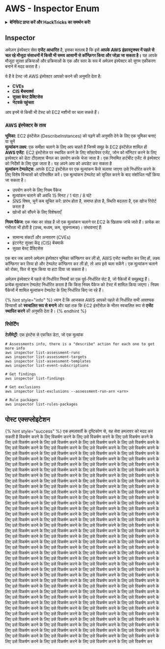 # AWS - Inspector Enum

<details>

<summary><strong>बेनिफिट प्राप्त करें और HackTricks का समर्थन करें!</strong></summary>

* यदि आप अपनी कंपनी को HackTricks में विज्ञापित करना चाहते हैं या यदि आप PEASS के नवीनतम संस्करण देखना चाहते हैं या HackTricks को PDF में डाउनलोड करना चाहते हैं, तो [**सदस्यता योजनाएं**](https://github.com/sponsors/carlospolop) देखें!
* [**आधिकारिक PEASS & HackTricks स्वैग**](https://peass.creator-spring.com) प्राप्त करें
* [**The PEASS Family**](https://opensea.io/collection/the-peass-family) की खोज करें, हमारा विशेष [**NFTs**](https://opensea.io/collection/the-peass-family) संग्रह
* **शामिल हों** 💬 [**Discord समूह**](https://discord.gg/hRep4RUj7f) या [**टेलीग्राम समूह**](https://t.me/peass) में या **Twitter** 🐦 [**@carlospolopm**](https://twitter.com/carlospolopm)** को** **फॉलो** करें।
* **अपने हैकिंग ट्रिक्स साझा करें,** [**HackTricks**](https://github.com/carlospolop/hacktricks) और [**HackTricks Cloud**](https://github.com/carlospolop/hacktricks-cloud) github repos में PR जमा करके।

</details>

## Inspector

अमेज़न इंस्पेक्टर सेवा **एजेंट आधारित** है, इसका मतलब है कि इसे **आपके AWS इंफ्रास्ट्रक्चर में पहले से चल रहे मौजूदा संसाधनों में किसी भी समय आसानी से कॉन्फ़िगर किया और जोड़ा जा सकता है।** यह आपके मौजूदा सुरक्षा प्रक्रियाओं और प्रक्रियाओं के एक और स्तर के रूप में अमेज़न इंस्पेक्टर को सुगम एकीकरण बनाने में मदद करता है।

ये हैं वे टेस्ट जो AWS इंस्पेक्टर आपको करने की अनुमति देता है:

* **CVEs**
* **CIS बेंचमार्क्स**
* **सुरक्षा बेस्ट प्रैक्टिसेस**
* **नेटवर्क पहुंचता**

आप इनमें से किसी भी टेस्ट को EC2 मशीनों पर चला सकते हैं।

### AWS इंस्पेक्टर के तत्व

**भूमिका**: EC2 इंस्टेंसेज़ (DescribeInstances) को पढ़ने की अनुमति देने के लिए एक भूमिका बनाएं या चुनें\
**मूल्यांकन लक्ष्य**: एक समीक्षा चलाने के लिए आप चाहते हैं जिनमें समूह के EC2 इंस्टेंसेज़ शामिल हों\
**AWS एजेंट**: EC2 इंस्टेंसेज़ पर स्थापित करने के लिए सॉफ़्टवेयर एजेंट, जोन को मॉनिटर करने के लिए इस्पेक्टर को डेटा टीएलएस चैनल का उपयोग करके भेजा जाता है। एक नियमित हार्टबीट एजेंट से इंस्पेक्टर को निर्देशों के लिए पूछा जाता है। यह अपने आप को अपडेट कर सकता है\
**मूल्यांकन टेम्पलेट्स**: आपके EC2 इंस्टेंसेज़ पर एक मूल्यांकन कैसे चलाया जाएगा उसे निर्धारित करने के लिए विशेष विन्यासों को परिभाषित करें। एक मूल्यांकन टेम्पलेट को सृजित करने के बाद संशोधित नहीं किया जा सकता है।

* उपयोग करने के लिए नियम पैकेज
* मूल्यांकन चलाने की अवधि 15 मिनट / 1 घंटा / 8 घंटे
* SNS विषय, चुनें कब सूचित करें: प्रारंभ होता है, समाप्त होता है, स्थिति बदलता है, एक खोज रिपोर्ट करता है
* खोजों को सौंपने के लिए विशेषताएँ

**नियम पैकेज**: एक नंबर का संग्रह है जो एक मूल्यांकन चलाने पर EC2 के खिलाफ जांचे जाते हैं। प्रत्येक का गंभीरता भी होती है (उच्च, मध्यम, कम, सूचनात्मक)। संभावनाएं हैं:

* सामान्य संकटों और अनावरण (CVEs)
* इंटरनेट सुरक्षा केंद्र (CIS) बेंचमार्क
* सुरक्षा बेस्ट प्रैक्टिसेस

एक बार जब आपने अमेज़न इंस्पेक्टर भूमिका कॉन्फ़िगर कर ली हो, AWS एजेंट स्थापित कर लिए हों, लक्ष्य कॉन्फ़िगर कर लिया हो और टेम्पलेट कॉन्फ़िगर कर ली हो, तो आप इसे चला सकेंगे। एक मूल्यांकन चलाने को रोका, फिर से शुरू किया या हटा दिया जा सकता है।

अमेज़न इंस्पेक्टर में पहले से निर्धारित नियमों का एक पूर्व-निर्धारित सेट है, जो पैकेजों में समूहबद्ध हैं। प्रत्येक मूल्यांकन टेम्पलेट निर्धारित करता है कि किस नियम पैकेज को टेस्ट में शामिल किया जाएगा। नियम पैकेजों में शामिल मूल्यांकन टेम्पलेट के लिए निर्धारित किए जा रहे हैं।

{% hint style="info" %}
ध्यान दें कि आजकल AWS आपको पहले से निर्धारित सभी आवश्यक विन्यासों को **स्वचालित रूप से बनाने** और यहां तक कि EC2 इंस्टेंसेज़ के भीतर स्वचालित रूप से **एजेंट स्थापित करने** की अनुमति देता है।
{% endhint %}

### **रिपोर्टिंग**

**टेलीमेट्री**: एक इंस्टेंस से एकत्रित डेटा, जो एक मूल्यांक
```
# Assessments info, there is a "describe" action for each one to get more info
aws inspector list-assessment-runs
aws inspector list-assessment-targets
aws inspector list-assessment-templates
aws inspector list-event-subscriptions

# Get findings
aws inspector list-findings

# Get exclusions
aws inspector list-exclusions --assessment-run-arn <arn>

# Rule packages
aws inspector list-rules-packages
```
## पोस्ट एक्सप्लोइटेशन

{% hint style="success" %}
एक हमलावर्ती के दृष्टिकोण से, यह सेवा हमलावर को मदद कर सकती है विकर्षण करने के लिए विकर्षण करने के लिए उसे विकर्षण करने के लिए उसे विकर्षण करने के लिए उसे विकर्षण करने के लिए उसे विकर्षण करने के लिए उसे विकर्षण करने के लिए उसे विकर्षण करने के लिए उसे विकर्षण करने के लिए उसे विकर्षण करने के लिए उसे विकर्षण करने के लिए उसे विकर्षण करने के लिए उसे विकर्षण करने के लिए उसे विकर्षण करने के लिए उसे विकर्षण करने के लिए उसे विकर्षण करने के लिए उसे विकर्षण करने के लिए उसे विकर्षण करने के लिए उसे विकर्षण करने के लिए उसे विकर्षण करने के लिए उसे विकर्षण करने के लिए उसे विकर्षण करने के लिए उसे विकर्षण करने के लिए उसे विकर्षण करने के लिए उसे विकर्षण करने के लिए उसे विकर्षण करने के लिए उसे विकर्षण करने के लिए उसे विकर्षण करने के लिए उसे विकर्षण करने के लिए उसे विकर्षण करने के लिए उसे विकर्षण करने के लिए उसे विकर्षण करने के लिए उसे विकर्षण करने के लिए उसे विकर्षण करने के लिए उसे विकर्षण करने के लिए उसे विकर्षण करने के लिए उसे विकर्षण करने के लिए उसे विकर्षण करने के लिए उसे विकर्षण करने के लिए उसे विकर्षण करने के लिए उसे विकर्षण करने के लिए उसे विकर्षण करने के लिए उसे विकर्षण करने के लिए उसे विकर्षण करने के लिए उसे विकर्षण करने के लिए उसे विकर्षण करने के लिए उसे विकर्षण करने के लिए उसे विकर्षण करने के लिए उसे विकर्षण करने के लिए उसे विकर्षण करने के लिए उसे विकर्षण करने के लिए उसे विकर्षण करने के लिए उसे विकर्षण करने के लिए उसे विकर्षण करने के लिए उसे विकर्षण करने के लिए उसे विकर्षण करने के लिए उसे विकर्षण करने के लिए उसे विकर्षण करने के लिए उसे विकर्षण करने के लिए उसे विकर्षण करने के लिए उसे विकर्षण करने के लिए उसे विकर्षण करने के लिए उसे विकर्षण करने के लिए उसे विकर्षण करने के लिए उसे विकर्षण करने के लिए उसे विकर्षण करने के लिए उसे विकर्षण करने के लिए उसे विकर्षण करने के लिए उसे विकर्षण करने के लिए उसे विकर्षण करने के लिए उसे विकर्षण करने के लिए उसे विकर्षण करने के लिए उसे विकर्षण करने के लिए उसे विकर्षण करने के लिए उसे विकर्षण करने के लिए उसे विकर्षण करने के लिए उसे विकर्षण करने के लिए उसे विकर्षण करने के लिए उसे विकर्षण करने के लिए उसे विकर्षण करने के लिए उसे विकर्षण करने के लिए उसे विकर्षण करने के लिए उसे विकर्षण करने के लिए उसे विकर्षण करने के लिए उसे विकर्षण करने के लिए उसे विकर्षण करने के लिए उसे विकर्षण करने के लिए उसे विकर्षण करने के लिए उसे विकर्षण करने के लिए उसे विकर्षण करने के लिए उसे विकर्षण करने के लिए उसे विकर्षण करने के लिए उसे विकर्षण करने के लिए उसे विकर्षण करने के लिए उसे विकर्षण करने के लिए उसे विकर्षण करने के लिए उसे विकर्षण करने के लिए उसे विकर्षण करने के लिए उसे विकर्षण करने के लिए उसे विकर्षण करने के लिए उसे विकर्षण करने के लिए उसे विकर्षण करने के लिए उसे विकर्षण करने के लिए उसे विकर्षण करने के लिए उसे विकर्षण करने के लिए उसे विकर्षण करने के लिए उसे विकर्षण करने के लिए उसे विकर्षण करने के लिए उसे विकर्षण करने के लिए उसे विकर्षण करने के लिए उसे विकर्षण करने के लिए उसे विकर्षण करने के लिए उसे विकर्षण करने के लिए उसे विकर्षण करने के लिए उसे विकर्षण करने के लिए उसे विकर्षण करने के लिए उसे विकर्षण करने के लिए उसे विकर्षण करने के लिए उसे विकर्षण करने के लिए उसे विकर्षण करने के लिए उसे विकर्षण करने के लिए उसे विकर्षण करने के लिए उसे विकर्षण करने के लिए उसे विकर्षण करने के लिए उसे विकर्षण करने के लिए उसे विकर्षण करने के लिए उसे विकर्षण करने के लिए उसे विकर्षण करने के लिए उसे विकर्षण करने के लिए उसे विकर्षण करने के लिए उसे विकर्षण करने के लिए उसे विकर्षण करने के लिए उसे विकर्षण करने के लिए उसे विकर्षण करने के लिए उसे विकर्षण करने के लिए उसे विकर्षण करने के लिए उसे विकर्षण करने के लिए उसे विकर्षण करने के लिए उसे विकर्षण करने के लिए उसे विकर्षण करने के लिए उसे विकर्षण करने के लिए उसे विकर्षण करने के लिए उसे विकर्षण करने के लिए उसे विकर्षण करने के लिए उसे विकर्षण करने के लिए उसे विकर्षण करने के लिए उसे विकर्षण करने के लिए उसे विकर्षण करने के लिए उसे विकर्षण करने के लिए उसे विकर्षण करने के लिए उसे विकर्षण करने के लिए उसे विकर्षण कर
